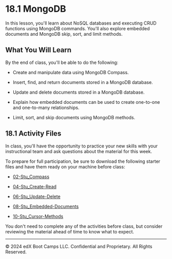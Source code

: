 # 18.1 MongoDB
In this lesson, you'll learn about NoSQL databases and executing CRUD functions using MongoDB commands. You'll also explore embedded documents and MongoDB skip, sort, and limit methods.

## What You Will Learn
By the end of class, you'll be able to do the following:

* Create and manipulate data using MongoDB Compass.

* Insert, find, and return documents stored in a MongoDB database.

* Update and delete documents stored in a MongoDB database.

* Explain how embedded documents can be used to create one-to-one and one-to-many relationships.

* Limit, sort, and skip documents using MongoDB methods.

## 18.1 Activity Files
In class, you'll have the opportunity to practice your new skills with your instructional team and ask questions about the material for this week.

To prepare for full participation, be sure to download the following starter files and have them ready on your machine before class:

* [02-Stu_Compass](https://static.fullstack-bootcamp.com/lesson-files/18-NoSQL/02-Stu_Compass.zip)

* [04-Stu_Create-Read](https://static.fullstack-bootcamp.com/lesson-files/18-NoSQL/04-Stu_Create-Read.zip)

* [06-Stu_Update-Delete](https://static.fullstack-bootcamp.com/lesson-files/18-NoSQL/06-Stu_Update-Delete.zip)

* [08-Stu_Embedded-Documents](https://static.fullstack-bootcamp.com/lesson-files/18-NoSQL/08-Stu_Embedded-Documents.zip)

* [10-Stu_Cursor-Methods](https://static.fullstack-bootcamp.com/lesson-files/18-NoSQL/10-Stu_Cursor-Methods.zip)

You don't need to complete any of the activities before class, but consider reviewing the material ahead of time to know what to expect.

---
© 2024 edX Boot Camps LLC. Confidential and Proprietary. All Rights Reserved.